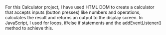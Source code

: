 For this Calculator project, I have used HTML DOM to create a calculator that accepts inputs (button presses) like numbers and operations, calculates the result and returns an output to the display screen. In JavaScript, I used for loops, if/else if statements and the addEventListener() method to achieve this. 

